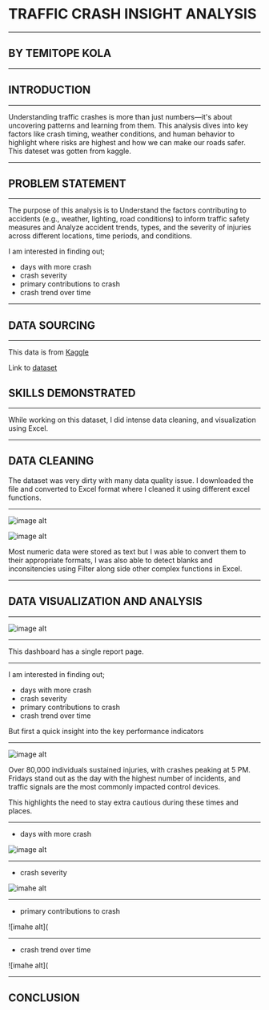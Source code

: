 # TRAFFIC CRASH INSIGHT ANALYSIS
___
## BY TEMITOPE KOLA

___

## INTRODUCTION
___
Understanding traffic crashes is more than just numbers—it's about uncovering patterns and learning from them. This analysis dives into key factors like crash timing, weather conditions, and human behavior to highlight where risks are highest and how we can make our roads safer. This dateset was gotten from kaggle.

____

## PROBLEM STATEMENT

____
The purpose of this analysis is to Understand the factors contributing to accidents (e.g., weather, lighting, road conditions) to inform traffic safety measures and Analyze accident trends, types, and the severity of injuries across different locations, time periods, and conditions.

I am interested in finding out;
* days with more crash
*  crash severity
*  primary contributions to crash
*  crash trend over time

___
## DATA SOURCING

___

This data is from [Kaggle](https://www.kaggle.com)

Link to [dataset](https://www.kaggle.com/datasets/oktayrdeki/traffic-accidents/data)

## SKILLS DEMONSTRATED
___

While working on this dataset, I did intense data cleaning, and visualization using Excel.

___
## DATA CLEANING

The dataset was very dirty with many data quality issue. I downloaded the file and converted to Excel format where I cleaned it using different excel functions.
___

![image alt](https://github.com/Temitope-Kola/TRAFFIC-CRASH-/blob/main/IMAGESS/dirtdata.png?raw=true)

![image alt](https://github.com/Temitope-Kola/TRAFFIC-CRASH-/blob/main/IMAGESS/CLEANED%20DATA.png?raw=true)

Most numeric data were stored as text but I was able to convert them to their appropriate formats, I was also able to detect  blanks and inconsitencies using Filter along side other complex functions in Excel.

___

## DATA VISUALIZATION AND ANALYSIS

___

![image alt](https://github.com/Temitope-Kola/TRAFFIC-CRASH-/blob/main/IMAGESS/NEW%20DASHBOARD%20FOR%20TRAFFIC%20CRASH%20ANALYSIS.png?raw=true)
___

This dashboard has a single report page.

___

I am interested in finding out;
* days with more crash
*  crash severity
*  primary contributions to crash
*  crash trend over time

  But first a quick insight into the key performance indicators

___
![image alt](https://github.com/Temitope-Kola/TRAFFIC-CRASH-/blob/main/IMAGESS/KPIS.png?raw=true)

 Over 80,000 individuals sustained injuries, with crashes peaking at 5 PM. Fridays stand out as the day with the highest number of incidents, and traffic signals are the most commonly impacted control devices.

 This highlights the need to stay extra cautious during these times and places.

 ___

 
* days with more crash

![image alt]()

  ___

*  crash severity

![imahe alt](https://github.com/Temitope-Kola/TRAFFIC-CRASH-/blob/main/IMAGESS/CRASH_SEVERITY.png?raw=true)

  ___

*  primary contributions to crash

![imahe alt](

___

*  crash trend over time

![imahe alt](
___

## CONCLUSION

